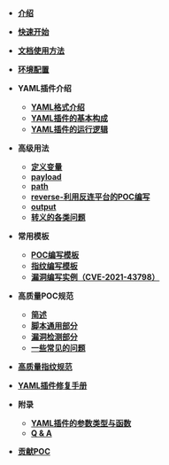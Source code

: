 - [**介绍**](/guide/README.md)
- [**快速开始**](/guide/QuickStart.md)
- [**文档使用方法**]()
- [**环境配置**](/guide/environment.md)
- **YAML插件介绍**
  - [**YAML格式介绍**](/guide/yaml/yaml_format.md)
  - [**YAML插件的基本构成**](/guide/yaml/yaml_script_v2.md)
  - [**YAML插件的运行逻辑**](/guide/yaml/yaml_run_logic.md)
- **高级用法**
  - [**定义变量**](/guide/skill/set.md)
  - [**payload**](/guide/skill/payload.md)
  - [**path**](/guide/skill/path.md)
  - [**reverse-利用反连平台的POC编写**](/guide/skill/reverse.md)
  - [**output**](/guide/skill/output.md)
  - [**转义的各类问题**](/guide/skill/escape.md)
- **常用模板**
  - [**POC编写模板**](/guide/yaml/yaml_poc_template.md)
  - [**指纹编写模板**](/guide/yaml/yaml_finger_template.md)
  - [**漏洞编写实例（CVE-2021-43798）**](/guide/course/phaseIII.md)

- **高质量POC规范**
  - [**简述**](/guide/hiq/summary.md)
  - [**脚本通用部分**](/guide/hiq/about_common_part.md)
  - [**漏洞检测部分**](/guide/hiq/about_vulns.md)
  - [**一些常见的问题**](/guide/hiq/question_answer.md)
- [**高质量指纹规范**]()
- [**YAML插件修复手册**](/guide/yaml/yaml_fix.md)
- **附录**
  - [**YAML插件的参数类型与函数**](/guide/yaml/yaml_type_func.md)
  - [**Q & A**](/guide/course/phaseV.md)
- [**贡献POC**](/guide/contribute.md)